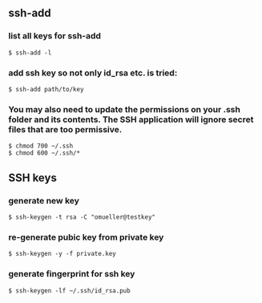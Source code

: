 ## ssh-add

### list all keys for ssh-add

    $ ssh-add -l

### add ssh key so not only id_rsa etc. is tried:

    $ ssh-add path/to/key

### You may also need to update the permissions on your .ssh folder and its contents. The SSH application will ignore secret files that are too permissive.

    $ chmod 700 ~/.ssh
    $ chmod 600 ~/.ssh/*

## SSH keys

### generate new key

    $ ssh-keygen -t rsa -C "omueller@testkey"

### re-generate pubic key from private key

    $ ssh-keygen -y -f private.key

### generate fingerprint for ssh key

    $ ssh-keygen -lf ~/.ssh/id_rsa.pub




